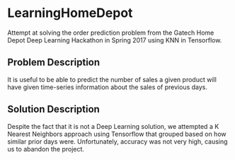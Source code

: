 # LearningHomeDepot
Attempt at solving the order prediction problem from the Gatech Home Depot Deep Learning Hackathon in Spring 2017 using KNN in Tensorflow.

## Problem Description

It is useful to be able to predict the number of sales a given product will have given time-series information about the sales of previous days. 

## Solution Description
Despite the fact that it is not a Deep Learning solution, we attempted a K Nearest Neighbors approach using Tensorflow that grouped based on how similar prior days were. Unfortunately, accuracy was not very high, causing us to abandon the project. 
